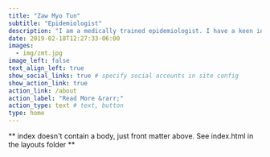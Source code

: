 ```yaml
---
title: "Zaw Myo Tun"
subtitle: "Epidemiologist"
description: "I am a medically trained epidemiologist. I have a keen interest in infectious diseases and data driven programming to solve public health problems."
date: 2019-02-18T12:27:33-06:00
images:
  - img/zmt.jpg
image_left: false
text_align_left: true
show_social_links: true # specify social accounts in site config
show_action_link: true
action_link: /about
action_label: "Read More &rarr;"
action_type: text # text, button
type: home
---
```


** index doesn't contain a body, just front matter above.
See index.html in the layouts folder **
